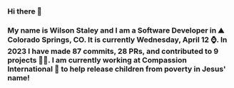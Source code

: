 ### Hi there 👋

### My name is Wilson Staley and I am a Software Developer in ⛰ Colorado Springs, CO.  It is currently Wednesday, April 12 ⌚. In 2023 I have made 87 commits, 28 PRs, and contributed to 9 projects 👨‍💻. I am currently working at Compassion International 🏢 to help release children from poverty in Jesus' name!